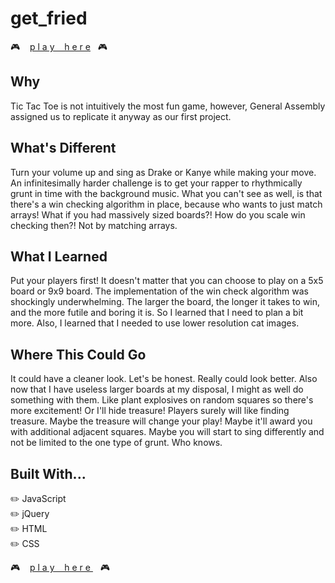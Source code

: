 # get_fried

:video_game: &nbsp;&nbsp; [p l a y  &nbsp;&nbsp;  h e r e](https://eolhc.github.io/get_fried)&nbsp;&nbsp; :video_game:

## Why

Tic Tac Toe is not intuitively the most fun game, however, General Assembly assigned us to replicate it anyway as our first project.

## What's Different

Turn your volume up and sing as Drake or Kanye while making your move. An infinitesimally harder challenge is to get your rapper to rhythmically grunt in time with the background music. What you can't see as well, is that there's a win checking algorithm in place, because who wants to just match arrays! What if you had massively sized boards?! How do you scale win checking then?! Not by matching arrays.

## What I Learned

Put your players first! It doesn't matter that you can choose to play on a 5x5 board or 9x9 board. The implementation of the win check algorithm was shockingly underwhelming. The larger the board, the longer it takes to win, and the more futile and boring it is. So I learned that I need to plan a bit more. Also, I learned that I needed to use lower resolution cat images.

## Where This Could Go

It could have a cleaner look. Let's be honest. Really could look better. Also now that I have useless larger boards at my disposal, I might as well do something with them. Like plant explosives on random squares so there's more excitement! Or I'll hide treasure! Players surely will like finding treasure. Maybe the treasure will change your play! Maybe it'll award you with additional adjacent squares. Maybe you will start to sing differently and not be limited to the one type of grunt. Who knows. 

## Built With...

:pencil2: JavaScript  <br />
:pencil2: jQuery <br />
:pencil2: HTML <br />
:pencil2: CSS  <br />

:video_game: &nbsp;&nbsp; [   p l a y  &nbsp;&nbsp;  h e r e   ](https://eolhc.github.io/get_fried)&nbsp;&nbsp; :video_game:
